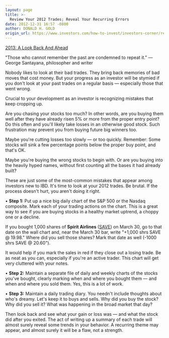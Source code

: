 ```yaml
---
layout: page
title: >-
  Review Your 2012 Trades; Reveal Your Recurring Errors
date: 2012-12-31 16:57 -0800
author: DONALD H. GOLD
origin_url: https://www.investors.com/how-to-invest/investors-corner/review-stock-trades-investment-recurring-errors
---
```





[2013: A Look Back And Ahead](http://news.investors.com/special-report/638663-2013-a-look-back-and-ahead.aspx)


"Those who cannot remember the past are condemned to repeat it." — George Santayana, philosopher and writer


Nobody likes to look at their bad trades. They bring back memories of bad moves that cost money. But your progress as an investor will be stymied if you don't look at your past trades on a regular basis — especially those that went wrong.


Crucial to your development as an investor is recognizing mistakes that keep cropping up.


Are you chasing your stocks too much? In other words, are you buying them well after they have already risen 5% or more from the proper entry point? Do this often and you'll likely take losses in an otherwise good stock. Such frustration may prevent you from buying future big winners too.


Maybe you're cutting losses too slowly — or too quickly. Remember: Some stocks will sink a few percentage points below the proper buy point, and that's OK.


Maybe you're buying the wrong stocks to begin with. Or are you buying into the heavily hyped names, without first counting all the bases it had already built?


These are just some of the most-common mistakes that appear among investors new to IBD. It's time to look at your 2012 trades. Be brutal. If the process doesn't hurt, you aren't doing it right.


• **Step 1:** Put up a nice big daily chart of the S&P 500 or the Nasdaq composite. Mark each of your trading actions on the chart. This is a great way to see if you are buying stocks in a healthy market uptrend, a choppy one or a decline.


If you bought 1,000 shares of **Spirit Airlines** ([SAVE](https://research.investors.com/quote.aspx?symbol=SAVE)) on March 30, go to that date on the wall chart and, near the March 30 bar, write "+1,000 shrs SAVE @ 19.98." Where did you sell those shares? Mark that date as well (-1000 shrs SAVE @ 20.60").


It would help if you mark the sales in red if they close out a losing trade. Be as neat as you can, especially if you're an active trader. This chart will get very cluttered with your notes.


• **Step 2:** Maintain a separate file of daily and weekly charts of the stocks you've bought, clearly marking when and where you bought them — and when and where you sold them. Yes, this is a lot of work.


• **Step 3:** Maintain a daily trading diary. You needn't include thoughts about who's dreamy. Let's keep it to buys and sells. Why did you buy the stock? Why did you sell it? What was happening in the broad market that day?


Then look back and see what your gain or loss was — and what the stock did after you exited. The act of writing up a summary of each trade will almost surely reveal some trends in your behavior. A recurring theme may appear, and almost surely it will be a flaw, not a strength.




